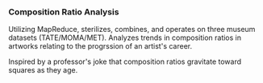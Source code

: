 ### Composition Ratio Analysis
Utilizing MapReduce, sterilizes, combines, and operates on three museum datasets (TATE/MOMA/MET). Analyzes trends in composition ratios in artworks relating to the progrssion of an artist's career. 

Inspired by a professor's joke that composition ratios gravitate toward squares as they age.
